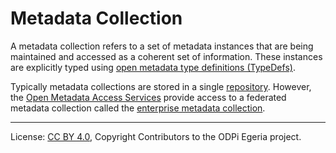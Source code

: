 <!-- SPDX-License-Identifier: CC-BY-4.0 -->
<!-- Copyright Contributors to the ODPi Egeria project. -->

# Metadata Collection

A metadata collection refers to a set of metadata instances that are being maintained and accessed as a
coherent set of information.  These instances are explicitly typed using
[open metadata type definitions (TypeDefs)](open-metadata-type-definitions.md).

Typically metadata collections are stored in a single [repository](open-metadata-repository.md).
However, the [Open Metadata Access Services](../../access-services) provide access to
a federated metadata collection called the [enterprise metadata collection](enterprise-metadata-collection.md).


----
License: [CC BY 4.0](https://creativecommons.org/licenses/by/4.0/),
Copyright Contributors to the ODPi Egeria project.

